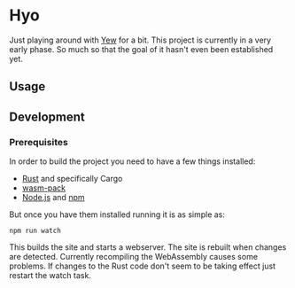 # Hyo

Just playing around with [Yew](https://yew.rs/) for a bit.
This project is currently in a very early phase. So much so that the goal of it hasn't even been established yet.

## Usage

## Development

### Prerequisites

In order to build the project you need to have a few things installed:

- [Rust](https://www.rust-lang.org/) and specifically Cargo
- [wasm-pack](https://rustwasm.github.io/wasm-pack/)
- [Node.js](https://nodejs.org/en/) and [npm](https://www.npmjs.com/)

But once you have them installed running it is as simple as:

```shell
npm run watch
```

This builds the site and starts a webserver. The site is rebuilt when changes are detected.
Currently recompiling the WebAssembly causes some problems. If changes to the Rust code don't seem to be taking effect just restart the watch task.

